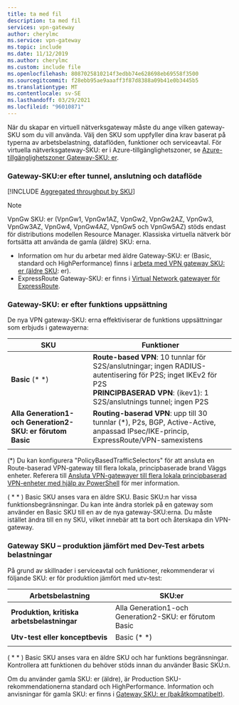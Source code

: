 ```yaml
---
title: ta med fil
description: ta med fil
services: vpn-gateway
author: cherylmc
ms.service: vpn-gateway
ms.topic: include
ms.date: 11/12/2019
ms.author: cherylmc
ms.custom: include file
ms.openlocfilehash: 8087025810214f3edbb74e628698eb69558f3500
ms.sourcegitcommit: f28ebb95ae9aaaff3f87d8388a09b41e0b3445b5
ms.translationtype: MT
ms.contentlocale: sv-SE
ms.lasthandoff: 03/29/2021
ms.locfileid: "96010871"
---
```

När du skapar en virtuell nätverksgateway måste du ange vilken gateway-SKU som du vill använda. Välj den SKU som uppfyller dina krav baserat på typerna av arbetsbelastning, dataflöden, funktioner och serviceavtal. För virtuella nätverksgateway-SKU: er i Azure-tillgänglighetszoner, se [Azure-tillgänglighetszoner Gateway-SKU: er](../articles/vpn-gateway/about-zone-redundant-vnet-gateways.md).

###  <a name="gateway-skus-by-tunnel-connection-and-throughput"></a><a name="benchmark"></a>Gateway-SKU:er efter tunnel, anslutning och dataflöde

[!INCLUDE [Aggregated throughput by SKU](./vpn-gateway-table-gwtype-aggtput-include.md)]

> [!NOTE]
> VpnGw SKU: er (VpnGw1, VpnGw1AZ, VpnGw2, VpnGw2AZ, VpnGw3, VpnGw3AZ, VpnGw4, VpnGw4AZ, VpnGw5 och VpnGw5AZ) stöds endast för distributions modellen Resource Manager. Klassiska virtuella nätverk bör fortsätta att använda de gamla (äldre) SKU: erna.
>  * Information om hur du arbetar med äldre Gateway-SKU: er (Basic, standard och HighPerformance) finns i [arbeta med VPN gateway SKU: er (äldre SKU](../articles/vpn-gateway/vpn-gateway-about-skus-legacy.md): er).
>  * ExpressRoute Gateway-SKU: er finns i [Virtual Network gatewayer för ExpressRoute](../articles/expressroute/expressroute-about-virtual-network-gateways.md).
>

###  <a name="gateway-skus-by-feature-set"></a><a name="feature"></a>Gateway-SKU: er efter funktions uppsättning

De nya VPN gateway-SKU: erna effektiviserar de funktions uppsättningar som erbjuds i gatewayerna:

| **SKU**| **Funktioner**|
| ---    | ---         |
|**Basic** (* *)   | **Route-based VPN**: 10 tunnlar för S2S/anslutningar; ingen RADIUS-autentisering för P2S; inget IKEv2 för P2S<br>**PRINCIPBASERAD VPN**: (ikev1): 1 S2S/anslutnings tunnel; ingen P2S|
| **Alla Generation1-och Generation2-SKU: er förutom Basic** | **Routing-baserad VPN**: upp till 30 tunnlar (*), P2s, BGP, Active-Active, anpassad IPsec/IKE-princip, ExpressRoute/VPN-samexistens |
|        |             |

(*) Du kan konfigurera "PolicyBasedTrafficSelectors" för att ansluta en Route-baserad VPN-gateway till flera lokala, principbaserade brand Väggs enheter. Referera till [Ansluta VPN-gatewayer till flera lokala principbaserad VPN-enheter med hjälp av PowerShell](../articles/vpn-gateway/vpn-gateway-connect-multiple-policybased-rm-ps.md) för mer information.

( \* \* ) Basic SKU anses vara en äldre SKU. Basic SKU:n har vissa funktionsbegränsningar. Du kan inte ändra storlek på en gateway som använder en Basic SKU till en av de nya gateway-SKU:erna. Du måste istället ändra till en ny SKU, vilket innebär att ta bort och återskapa din VPN-gateway.

###  <a name="gateway-skus---production-vs-dev-test-workloads"></a><a name="workloads"></a>Gateway SKU – produktion jämfört med Dev-Test arbets belastningar

På grund av skillnader i serviceavtal och funktioner, rekommenderar vi följande SKU: er för produktion jämfört med utv-test:

| **Arbetsbelastning**                       | **SKU:er**               |
| ---                                | ---                    |
| **Produktion, kritiska arbetsbelastningar** | Alla Generation1-och Generation2-SKU: er förutom Basic |
| **Utv-test eller konceptbevis**   | Basic (* *)                 |
|                                    |                        |

( \* \* ) Basic SKU anses vara en äldre SKU och har funktions begränsningar. Kontrollera att funktionen du behöver stöds innan du använder Basic SKU:n.

Om du använder gamla SKU: er (äldre), är Production SKU-rekommendationerna standard och HighPerformance. Information och anvisningar för gamla SKU: er finns i [Gateway SKU: er (bakåtkompatibelt)](../articles/vpn-gateway/vpn-gateway-about-skus-legacy.md).
